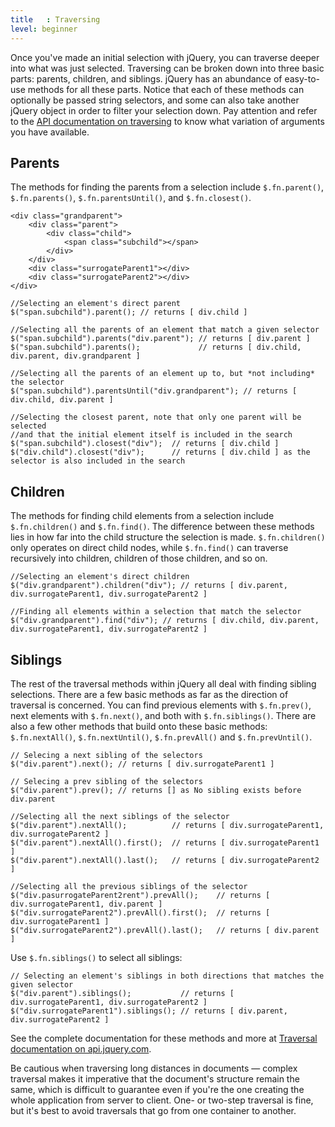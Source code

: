 ```yaml
---
title   : Traversing
level: beginner
---
```

Once you've made an initial selection with jQuery, you can traverse deeper into what was just selected. Traversing can be broken down into three basic parts: parents, children, and siblings. jQuery has an abundance of easy-to-use methods for all these parts. Notice that each of these methods can optionally be passed string selectors, and some can also take another jQuery object in order to filter your selection down. Pay attention and refer to the [API documentation on traversing](http://api.jquery.com/category/traversing/) to know what variation of arguments you have available.

## Parents

The methods for finding the parents from a selection include `$.fn.parent()`, `$.fn.parents()`, `$.fn.parentsUntil()`, and `$.fn.closest()`.

```
<div class="grandparent">
	<div class="parent">
		<div class="child">
			<span class="subchild"></span>
		</div>
	</div>
	<div class="surrogateParent1"></div>
	<div class="surrogateParent2"></div>
</div>
```

```
//Selecting an element's direct parent
$("span.subchild").parent(); // returns [ div.child ]

//Selecting all the parents of an element that match a given selector
$("span.subchild").parents("div.parent"); // returns [ div.parent ]
$("span.subchild").parents();             // returns [ div.child, div.parent, div.grandparent ]

//Selecting all the parents of an element up to, but *not including* the selector
$("span.subchild").parentsUntil("div.grandparent"); // returns [ div.child, div.parent ]

//Selecting the closest parent, note that only one parent will be selected
//and that the initial element itself is included in the search
$("span.subchild").closest("div");  // returns [ div.child ]
$("div.child").closest("div");      // returns [ div.child ] as the selector is also included in the search
```

## Children

The methods for finding child elements from a selection include `$.fn.children()` and `$.fn.find()`. The difference between these methods lies in how far into the child structure the selection is made. `$.fn.children()` only operates on direct child nodes, while `$.fn.find()` can traverse recursively into children, children of those children, and so on.

```
//Selecting an element's direct children
$("div.grandparent").children("div"); // returns [ div.parent, div.surrogateParent1, div.surrogateParent2 ]

//Finding all elements within a selection that match the selector
$("div.grandparent").find("div"); // returns [ div.child, div.parent, div.surrogateParent1, div.surrogateParent2 ]
```

## Siblings

The rest of the traversal methods within jQuery all deal with finding sibling selections. There are a few basic methods as far as the direction of traversal is concerned. You can find previous elements with `$.fn.prev()`, next elements with `$.fn.next()`, and both with `$.fn.siblings()`. There are also a few other methods that build onto these basic methods: `$.fn.nextAll()`, `$.fn.nextUntil()`, `$.fn.prevAll()` and `$.fn.prevUntil()`.

```
// Selecing a next sibling of the selectors
$("div.parent").next(); // returns [ div.surrogateParent1 ]

// Selecing a prev sibling of the selectors
$("div.parent").prev(); // returns [] as No sibling exists before div.parent

//Selecting all the next siblings of the selector
$("div.parent").nextAll();          // returns [ div.surrogateParent1, div.surrogateParent2 ]
$("div.parent").nextAll().first();  // returns [ div.surrogateParent1 ]
$("div.parent").nextAll().last();   // returns [ div.surrogateParent2 ]

//Selecting all the previous siblings of the selector
$("div.pasurrogateParent2rent").prevAll();    // returns [ div.surrogateParent1, div.parent ]
$("div.surrogateParent2").prevAll().first();  // returns [ div.surrogateParent1 ]
$("div.surrogateParent2").prevAll().last();   // returns [ div.parent ]
```

Use `$.fn.siblings()` to select all siblings:

```
// Selecting an element's siblings in both directions that matches the given selector
$("div.parent").siblings();           // returns [ div.surrogateParent1, div.surrogateParent2 ]
$("div.surrogateParent1").siblings(); // returns [ div.parent, div.surrogateParent2 ]
```

See the complete documentation for these methods and more at [Traversal documentation on api.jquery.com](http://api.jquery.com/category/traversing/tree-traversal/).

Be cautious when traversing long distances in documents &#8212; complex traversal makes it imperative that the document's structure remain the same, which is difficult to guarantee even if you're the one creating the whole application from server to client. One- or two-step traversal is fine, but it's best to avoid traversals that go from one container to another.